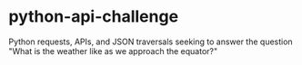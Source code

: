 # python-api-challenge
Python requests, APIs, and JSON traversals seeking to answer the question "What is the weather like as we approach the equator?"
